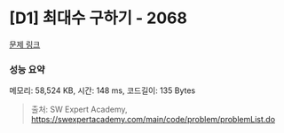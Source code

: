# [D1] 최대수 구하기 - 2068 

[문제 링크](https://swexpertacademy.com/main/code/problem/problemDetail.do?contestProbId=AV5QQhbqA4QDFAUq) 

### 성능 요약

메모리: 58,524 KB, 시간: 148 ms, 코드길이: 135 Bytes



> 출처: SW Expert Academy, https://swexpertacademy.com/main/code/problem/problemList.do